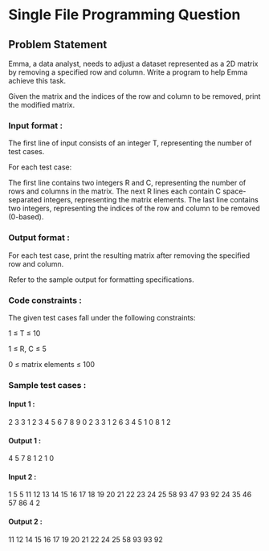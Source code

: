 # Single File Programming Question

## Problem Statement

Emma, a data analyst, needs to adjust a dataset represented as a 2D matrix by removing a specified row and column. Write a program to help Emma achieve this task.

Given the matrix and the indices of the row and column to be removed, print the modified matrix.

### Input format :

The first line of input consists of an integer T, representing the number of test cases.

For each test case:

The first line contains two integers R and C, representing the number of rows and columns in the matrix.
The next R lines each contain C space-separated integers, representing the matrix elements.
The last line contains two integers, representing the indices of the row and column to be removed (0-based).

### Output format :

For each test case, print the resulting matrix after removing the specified row and column.

Refer to the sample output for formatting specifications.

### Code constraints :

The given test cases fall under the following constraints:

1 ≤ T ≤ 10

1 ≤ R, C ≤ 5

0 ≤ matrix elements ≤ 100

### Sample test cases :

#### Input 1 :

2
3 3
1 2 3
4 5 6
7 8 9
0 2
3 3
1 2 6
3 4 5
1 0 8
1 2

#### Output 1 :

4 5
7 8
1 2
1 0

#### Input 2 :

1
5 5
11 12 13 14 15
16 17 18 19 20
21 22 23 24 25
58 93 47 93 92
24 35 46 57 86
4 2

#### Output 2 :

11 12 14 15
16 17 19 20
21 22 24 25
58 93 93 92
